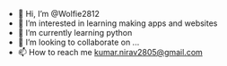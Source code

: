 - 👋 Hi, I’m @Wolfie2812
- 👀 I’m interested in learning making apps and websites 
- 🌱 I’m currently learning python 
- 💞️ I’m looking to collaborate on ...
- 📫 How to reach me kumar.nirav2805@gmail.com

<!---
Wolfie2812/Wolfie2812 is a ✨ special ✨ repository because its `README.md` (this file) appears on your GitHub profile.
You can click the Preview link to take a look at your changes.
--->
